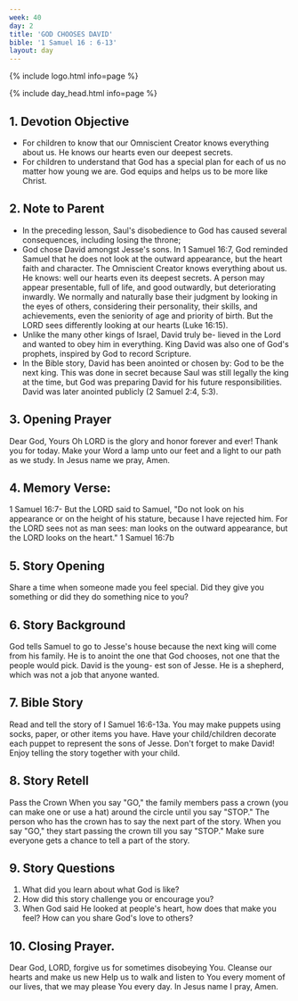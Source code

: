 ```yaml
---
week: 40
day: 2
title: 'GOD CHOOSES DAVID'
bible: '1 Samuel 16 : 6-13'
layout: day
---
```



{% include logo.html info=page %}

{% include day_head.html info=page %}

## 1. Devotion Objective
- For children to know that our Omniscient Creator knows everything about us. He knows our hearts even our deepest secrets.
- For children to understand that God has a special plan for each of us no matter how young we are. God equips and helps us to be more like Christ.

## 2. Note to Parent
- In the preceding lesson, Saul's disobedience to God has caused several consequences, including losing the throne;
- God chose David amongst Jesse's sons. In 1 Samuel 16:7, God reminded Samuel that he does not look at the outward appearance, but the heart faith and character. The Omniscient Creator knows everything about us. He knows: well our hearts even its deepest secrets. A person may appear presentable, full of life, and good outwardly, but deteriorating inwardly. We normally and naturally base their judgment by looking in the eyes of others, considering their personality, their skills, and achievements, even the seniority of age and priority of birth. But the LORD sees differently looking at our hearts (Luke 16:15).
- Unlike the many other kings of Israel, David truly be- lieved in the Lord and wanted to obey him in everything. King David was also one of God's prophets, inspired by God to record Scripture.
- In the Bible story, David has been anointed or chosen by: God to be the next king. This was done in secret because Saul was still legally the king at the time, but God was preparing David for his future responsibilities. David was later anointed publicly (2 Samuel 2:4, 5:3).

## 3. Opening Prayer
Dear God, Yours Oh LORD is the glory and honor forever and ever! Thank you for today. Make your Word a lamp unto our feet and a light to our path as we study. In Jesus name we pray, Amen.

## 4. Memory Verse:
1 Samuel 16:7- But the LORD said to Samuel, "Do not look on his appearance or on the height of his stature, because I have rejected him. For the LORD sees not as man sees: man looks on the outward appearance, but the LORD looks on the heart." 1 Samuel 16:7b

## 5. Story Opening
Share a time when someone made you feel special. Did they give you something or did they do something nice to you?

## 6. Story Background
God tells Samuel to go to Jesse's house because the next king will come from his family. He is to anoint the one that God chooses, not one that the people would pick. David is the young- est son of Jesse. He is a shepherd, which was not a job that anyone wanted.

## 7. Bible Story
Read and tell the story of I Samuel 16:6-13a. You may make puppets using socks, paper, or other items you have. Have your child/children decorate each puppet to represent the sons of Jesse. Don't forget to make David! Enjoy telling the story together with your child.


## 8. Story Retell
Pass the Crown
When you say "GO," the family members pass a crown (you can make one or use a hat) around the circle until you say "STOP." The person who has the crown has to say the next part of the story. When you say "GO," they start passing the crown till you say "STOP." Make sure everyone gets a chance to tell a part of the story.

## 9. Story Questions
1. What did you learn about what God is like?
2. How did this story challenge you or encourage you?
3. When God said He looked at people's heart, how does that make you feel? How can you share God's love to others?

## 10. Closing Prayer.
Dear God, LORD, forgive us for sometimes disobeying You. Cleanse our hearts and make us new Help us to walk and listen to You every moment of our lives, that we may please You every day. In Jesus name I pray, Amen.


